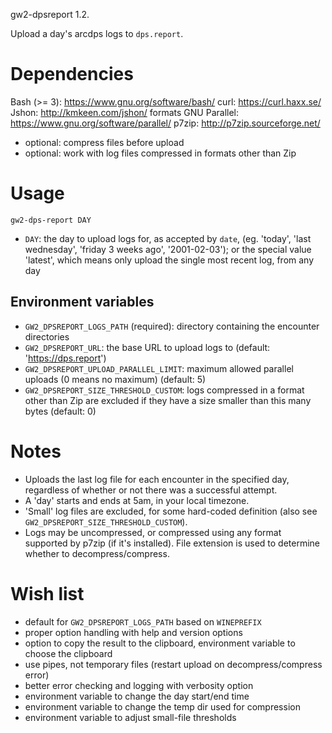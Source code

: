 gw2-dpsreport 1.2.

Upload a day's arcdps logs to `dps.report`.

# Dependencies

Bash (>= 3): https://www.gnu.org/software/bash/
curl: https://curl.haxx.se/
Jshon: http://kmkeen.com/jshon/ formats
GNU Parallel: https://www.gnu.org/software/parallel/
p7zip: http://p7zip.sourceforge.net/
 - optional: compress files before upload
 - optional: work with log files compressed in formats other than Zip


# Usage

`gw2-dps-report DAY`

- `DAY`: the day to upload logs for, as accepted by `date`, (eg. 'today',
  'last wednesday', 'friday 3 weeks ago', '2001-02-03'); or the special value
  'latest', which means only upload the single most recent log, from any day

## Environment variables

- `GW2_DPSREPORT_LOGS_PATH` (required): directory containing the encounter
  directories
- `GW2_DPSREPORT_URL`: the base URL to upload logs to (default:
  'https://dps.report')
- `GW2_DPSREPORT_UPLOAD_PARALLEL_LIMIT`: maximum allowed parallel uploads (0
  means no maximum) (default: 5)
- `GW2_DPSREPORT_SIZE_THRESHOLD_CUSTOM`: logs compressed in a format other than
  Zip are excluded if they have a size smaller than this many bytes (default: 0)

# Notes

- Uploads the last log file for each encounter in the specified day, regardless
  of whether or not there was a successful attempt.
- A 'day' starts and ends at 5am, in your local timezone.
- 'Small' log files are excluded, for some hard-coded definition (also see
  `GW2_DPSREPORT_SIZE_THRESHOLD_CUSTOM`).
- Logs may be uncompressed, or compressed using any format supported by p7zip
  (if it's installed).  File extension is used to determine whether to
  decompress/compress.

# Wish list

- default for `GW2_DPSREPORT_LOGS_PATH` based on `WINEPREFIX`
- proper option handling with help and version options
- option to copy the result to the clipboard, environment variable to choose the
  clipboard
- use pipes, not temporary files (restart upload on decompress/compress error)
- better error checking and logging with verbosity option
- environment variable to change the day start/end time
- environment variable to change the temp dir used for compression
- environment variable to adjust small-file thresholds
